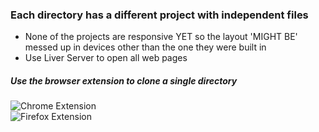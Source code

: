 ### Each directory has a different project with independent files        

* None of the projects are responsive YET so the layout 'MIGHT BE' messed up in devices other than the one they were built in
* Use Liver Server to open all web pages

##### Use the browser extension to clone a single directory
![Chrome Extension](https://chrome.google.com/webstore/detail/gitzip-for-github/ffabmkklhbepgcgfonabamgnfafbdlkn)  
![Firefox Extension](https://addons.mozilla.org/en-US/firefox/addon/gitzip/)
